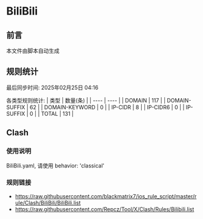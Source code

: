 # BiliBili

## 前言
本文件由脚本自动生成

## 规则统计
最后同步时间: 2025年02月25日 04:16

各类型规则统计:
| 类型 | 数量(条)  | 
| ---- | ----  |
| DOMAIN | 117 | 
| DOMAIN-SUFFIX | 62 | 
| DOMAIN-KEYWORD | 0 | 
| IP-CIDR | 8 | 
| IP-CIDR6 | 0 | 
| IP-SUFFIX | 0 | 
| TOTAL | 131 | 
## Clash 
### 使用说明 
BiliBili.yaml, 请使用 behavior: 'classical' 
### 规则链接 
- https://raw.githubusercontent.com/blackmatrix7/ios_rule_script/master/rule/Clash/BiliBili/BiliBili.list 
- https://raw.githubusercontent.com/Repcz/Tool/X/Clash/Rules/Bilibili.list 

